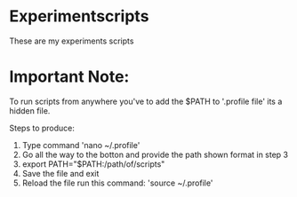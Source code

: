 # Experimentscripts
These are my experiments scripts

# Important Note:
To run scripts from anywhere you've to add the $PATH to '.profile file' its a hidden file.

Steps to produce:
1. Type command 'nano ~/.profile'
2. Go all the way to the botton and provide the path shown format in step 3
3. export PATH="$PATH:/path/of/scripts" 
4. Save the file and exit
5. Reload the file run this command: 'source ~/.profile'
